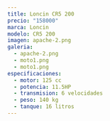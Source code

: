 ```yaml
---
title: Loncin CR5 200
precio: "158000"
marca: Loncin
modelo: CR5 200
imagen: apache-2.png
galeria:
  - apache-2.png
  - moto1.png
  - moto1.png
especificaciones:
  - motor: 125 cc
  - potencia: 11.5HP
  - transmision: 6 velocidades
  - peso: 140 kg
  - tanque: 16 litros
---
```

